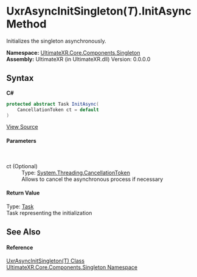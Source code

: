 # UxrAsyncInitSingleton(*T*).InitAsync Method 
 

Initializes the singleton asynchronously.

**Namespace:**&nbsp;<a href="N_UltimateXR_Core_Components_Singleton">UltimateXR.Core.Components.Singleton</a><br />**Assembly:**&nbsp;UltimateXR (in UltimateXR.dll) Version: 0.0.0.0

## Syntax

**C#**<br />
``` C#
protected abstract Task InitAsync(
	CancellationToken ct = default
)
```

<a href="UltimateXR/Scripts/Core/Components/Singleton/UxrAsyncInitSingleton.cs" rel="noopener noreferrer" title="View the source code">View Source</a><br />

#### Parameters
&nbsp;<dl><dt>ct (Optional)</dt><dd>Type: <a href="https://docs.microsoft.com/dotnet/api/system.threading.cancellationtoken" target="_blank" rel="noopener noreferrer">System.Threading.CancellationToken</a><br />Allows to cancel the asynchronous process if necessary</dd></dl>

#### Return Value
Type: <a href="https://docs.microsoft.com/dotnet/api/system.threading.tasks.task" target="_blank" rel="noopener noreferrer">Task</a><br />Task representing the initialization

## See Also


#### Reference
<a href="T_UltimateXR_Core_Components_Singleton_UxrAsyncInitSingleton_1">UxrAsyncInitSingleton(T) Class</a><br /><a href="N_UltimateXR_Core_Components_Singleton">UltimateXR.Core.Components.Singleton Namespace</a><br />